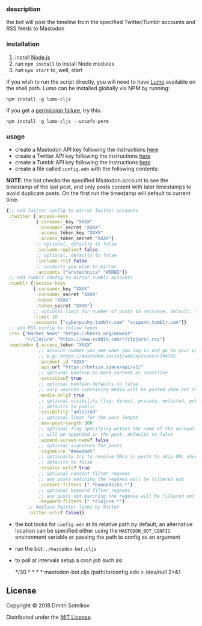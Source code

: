 ### description

the bot will post the timeline from the specified Twitter/Tumblr accounts and RSS feeds to Mastodon

### installation

1. install [Node.js](https://nodejs.org/en/)
2. run `npm install` to install Node modules
3. run `npm start` to, well, start

If you wish to run the script directly, you will need to have [Lumo](https://github.com/anmonteiro/lumo) available on the shell path. Lumo can be installed globally via NPM by running:

    npm install -g lumo-cljs

If you get a [permission failure](https://github.com/anmonteiro/lumo/issues/206), try this:

    npm install -g lumo-cljs --unsafe-perm


### usage

* create a Mastodon API key following the instructions [here](https://tinysubversions.com/notes/mastodon-bot/)
* create a Twitter API key following the instructions [here](https://developer.twitter.com/en/docs/basics/authentication/guides/access-tokens)
* create a Tumblr API key following the instructions [here](http://www.developerdrive.com/2014/05/how-to-get-started-with-the-tumblr-api-part-1/)
* create a file called `config.edn` with the following contents:

**NOTE**: the bot checks the specified Mastodon account to see the timestamp of the last post, and only posts content
with later timestamps to avoid duplicate posts. On the first run the timestamp will default to current time.

```clojure
{;; add Twitter config to mirror Twitter accounts
 :twitter {:access-keys
           {:consumer_key "XXXX"
            :consumer_secret "XXXX"
            :access_token_key "XXXX"
            :access_token_secret "XXXX"}
           ;; optional, defaults to false
           :include-replies? false
           ;; optional, defaults to false
           :include-rts? false
           ;; accounts you wish to mirror
           :accounts ["arstechnica" "WIRED"]}
 ;; add Tumblr config to mirror Tumblr accounts
 :tumblr {:access-keys
          {:consumer_key "XXXX"
           :consumer_secret "XXXX"
           :token "XXXX"
           :token_secret "XXXX"}
          ;; optional limit for number of posts to retrieve, default: 5
          :limit 10
          :accounts ["cyberpunky.tumblr.com" "scipunk.tumblr.com"]}
 ;; add RSS config to follow feeds
 :rss {"Hacker News" "https://hnrss.org/newest"
       "r/Clojure" "https://www.reddit.com/r/clojure/.rss"}
 :mastodon {:access_token "XXXX"
            ;; account number you see when you log in and go to your profile
            ;; e.g: https://mastodon.social/web/accounts/294795
            :account-id "XXXX"
            :api_url "https://botsin.space/api/v1/"
            ;; optional boolean to mark content as sensitive
            :sensitive? true
            ;; optional boolean defaults to false
            ;; only sources containing media will be posted when set to true
            :media-only? true
            ;; optional visibility flag: direct, private, unlisted, public
            ;; defaults to public        
            :visibility "unlisted"
            ;; optional limit for the post length
            :max-post-length 300
            ;; optional flag specifying wether the name of the account
            ;; will be appended in the post, defaults to false
            :append-screen-name? false
            ;; optional signature for posts
            :signature "#newsbot"
            ;; optionally try to resolve URLs in posts to skip URL shorteners
            ;; defaults to false
            :resolve-urls? true
            ;; optional content filter regexes
            ;; any posts matching the regexes will be filtered out
            :content-filters [".*bannedsite.*"]
            ;; optional keyword filter regexes
            ;; any posts not matching the regexes will be filtered out
            :keyword-filters [".*clojure.*"]
	    ;; Replace Twitter links by Nitter
	    :nitter-urls? false}}
```

* the bot looks for `config.edn` at its relative path by default, an alternative location can be specified either using the `MASTODON_BOT_CONFIG` environment variable or passing the path to config as an argument

* run the bot: `./mastodon-bot.cljs`
* to poll at intervals setup a cron job such as:

    */30 * * * * mastodon-bot.cljs /path/to/config.edn > /dev/null 2>&1

## License

Copyright © 2018 Dmitri Sotnikov

Distributed under the [MIT License](http://opensource.org/licenses/MIT).
